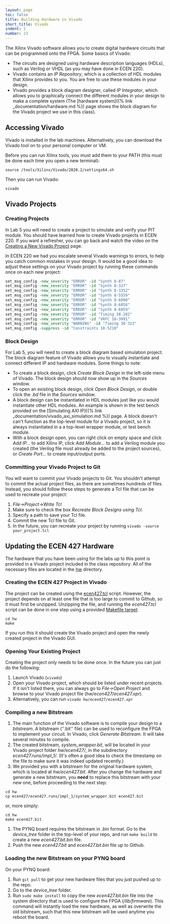 ```yaml
---
layout: page
toc: false
title: Building Hardware in Vivado
short_title: Vivado
indent: 1
number: 23
---
```


The Xilinx Vivado software allows you to create digital hardware circuits that can be programmed onto the FPGA.  Some basics of Vivado:
  * The circuits are designed using hardware description languages (HDLs), such as Verilog or VHDL (as you may have done in ECEN 220).  
  * Vivado contains an *IP Repository*, which is a collection of HDL modules that Xilinx provides to you.  You are free to use these modules in your design.  
  * Vivado provides a block diagram designer, called *IP Integrator*, which allows you to graphically connect the different modules in your design to make a complete system  (The [hardware system]({% link _documentation/hardware.md %}) page shows the block diagram for the Vivado project we use in this class).

## Accessing Vivado 

Vivado is installed in the lab machines.  Alternatively, you can download the Vivado tool on to your personal computer or VM.  

Before you can run Xilinx tools, you must add them to your PATH (this must be done each time you open a new terminal):
```
source /tools/Xilinx/Vivado/2020.2/settings64.sh
```

Then you can run Vivado:
```
vivado
```
<!-- 
==== Remote Access ====

There are several lab machines on campus that have the Vivado tool installed.  You can connect to these machines, and run the tool remotely:
  * The machines are named embed-01.ee.byu.edu to embed-26.ee.byu.edu, and you will login using your CAEDM account.
  * You will need to be connected to the [[https://caedm.et.byu.edu/wiki/index.php/VPN|CAEDM VPN]] to access them.
  * You will need to have an X server running on your computer.  If you aren't familiar with this, see [[http://ecen330-lin.groups.et.byu.net/wiki/doku.php?id=xwindows]]
  * To forward graphics to your computer, you need to provide the ''-X'' option when SSH'ing:
<code>
ssh -X <caedm_username>@embed-14.ee.byu.edu
</code>

**Note:** The first time you connect to these machines, it may take a couple minutes before you are asked for your password.  It is setting up your CAEDM account on the machine.

==== Virtual Machine ====

If you are running on a Mac and want to run Xilinx Vivado software locally, you will need to use a Virtual Machine (VM). Note that you will need about 25-30 GB of free disk space to run the Xilinx software.

You can download and install VMware from [[https://caedm.et.byu.edu/wiki/index.php/Free_Software|BYU]]. Once you download VMWare, install a recent version of Ubuntu and boot the VM. Here are some instructions to follow once you have booted Ubuntu in the VM.
  - sudo apt-get install open-vm-tools-desktop
  - sudo apt-get install build-essential
  - Install CMake from the [[https://apt.kitware.com|Kitware repository]].
  - Follow [[https://askubuntu.com/questions/580319/enabling-shared-folders-with-open-vm-tools|instructions]] to enable folder sharing. I used the highest voted answer.
  - Install Xilinx Vivado version 2017.4. You can find the software [[https://www.xilinx.com/support/download/index.html/content/xilinx/en/downloadNav/vivado-design-tools/archive.html|here]]. Follow the 330 instructions for the installation.



==== Local Install ==== 

If you are running Linux, you can choose to install the Vivado tools locally.  There are some instructions at the bottom of [[http://ecen330-lin.groups.et.byu.net/wiki/doku.php?id=setup_local|this ECEN 330 page]].  Make sure you install version 2017.4. -->

<!-- 
===== Running Vivado =====

Each time you open a new terminal, you will need to run this script so that the Vivado tools are accessible on your PATH:
<code>source /opt/Xilinx/Vivado/2017.4/settings64.sh</code> -->


## Vivado Projects

### Creating Projects
In Lab 5 you will need to create a project to simulate and verify your PIT module.
You should have learned how to create Vivado projects in ECEN 220.  If you want a refresher, you can go back and watch the video on the [Creating a New Vivado Project](http://ecen220wiki.groups.et.byu.net/tutorials/lab_03/00_vivado_project_setup/) page.

In ECEN 220 we had you escalate several Vivado warnings to errors, to help you catch common mistakes in your design.  It would be a good idea to adjust these settings on your Vivado project by running these commands once on each new project:
```tcl
set_msg_config -new_severity "ERROR" -id "Synth 8-87"
set_msg_config -new_severity "ERROR" -id "Synth 8-327"
set_msg_config -new_severity "ERROR" -id "Synth 8-3352"
set_msg_config -new_severity "ERROR" -id "Synth 8-5559"
set_msg_config -new_severity "ERROR" -id "Synth 8-6090"
set_msg_config -new_severity "ERROR" -id "Synth 8-6858"
set_msg_config -new_severity "ERROR" -id "Synth 8-6859"
set_msg_config -new_severity "ERROR" -id "Timing 38-282"
set_msg_config -new_severity "ERROR" -id "VRFC 10-3091"
set_msg_config -new_severity "WARNING" -id "Timing 38-313"
set_msg_config -suppress -id "Constraints 18-5210"
```

### Block Design
For Lab 5, you will need to create a block diagram based simulation project.  The block diagram feature of Vivado allows you to visually instantiate and connect different IP and hardware modules.  Some things to note:
  * To create a block design, click *Create Block Design* in the left-side menu of Vivado. The block design should now show up in the *Sources* window.
  * To open an existing block design, click *Open Block Design*, or double click the *.bd* file in the *Sources* window.
  * A block design can be instantiated in HDL modules just like you would instantiate other HDL modules.  An example is shown in the test bench provided on the [Simulating AXI IP]({% link _documentation/vivado_axi_simulation.md %}) page.  A block doesn't can't function as the top-level module for a Vivado project, so it is always instantiated in a a top-level wrapper module, or test bench module.
  * With a block design open, you can right click on empty space and click *Add IP...* to add Xilinx IP, click *Add Module...* to add a Verilog module you created (the Verilog file must already be added to the project sources), or *Create Port...* to create input/output ports.

### Committing your Vivado Project to Git 

You will want to commit your Vivado projects to Git.  You shouldn't attempt to commit the actual project files, as there are sometimes hundreds of files.  Instead, you should follow these steps to generate a Tcl file that can be used to recreate your project:
1. *File*->*Project*->*Write Tcl*
1. Make sure to check the box *Recreate Block Designs using Tcl*.
1. Specify a path to save your Tcl file.
1. Commit the new Tcl file to Git.
1. In the future, you can recreate your project by running `vivado -source your_project.tcl`

## Updating the ECEN 427 Hardware 
The hardware that you have been using for the labs up to this point is provided in a Vivado project included in the class repository.  All of the necessary files are located in the [hw](https://github.com/byu-cpe/ecen427_student/tree/master/hw) directory.


### Creating the ECEN 427 Project in Vivado
The project can be created using the [ecen427.tcl](https://github.com/byu-cpe/ecen427_student/blob/master/hw/ecen427.tcl) script. However, the project depends on at least one file that is too large to commit to Github, so it must first be unzipped.  Unzipping the file, and running the *ecen427.tcl* script can be done in one step using a provided [Makefile target](https://github.com/byu-cpe/ecen427_student/blob/5f382465bc456de3346033bc06921c4b6176e2bc/hw/Makefile#L4):
```
cd hw
make
```

If you run this it should create the Vivado project and open the newly created project in the Vivado GUI.

### Opening Your Existing Project 
Creating the project only needs to be done once.  In the future you can just do the following:
1. Launch Vivado (`vivado`)
1. Open your Vivado project, which should be listed under recent projects.  If it isn't listed there, you can always go to *File->Open Project* and browse to your Vivado project file (*hw/ecen427/ecen427.xpr*).
1. Alternatively, you can run `vivado hw/ecen427/ecen427.xpr`


### Compiling a new Bitstream

1. The main function of the Vivado software is to compile your design to a *bitstream*.  A bitstream (''.bit'' file) can be used to reconfigure the FPGA to implement your circuit. In Vivado, click *Generate Bitstream*.  It will take several minutes to compile.
1. The created bitstream, *system_wrapper.bit*, will be located in your Vivado project folder *hw/ecen427/*, in the subdirectory *ecen427.runs/impl_1/*.  (It's often a good idea to check the timestamp on the file to make sure it was indeed updated recently.)
1. We provided you with a bitstream for the original hardware system, which is located at *hw/ecen427.bit*.  After you change the hardware and generate a new bitstream, you **need** to replace this bitstream with your new one, before proceeding to the next step:
```
cd hw
cp ecen427/ecen427.runs/impl_1/system_wrapper.bit ecen427.bit
```
or, more simply:
```
cd hw
make ecen427.bit
```
1. The PYNQ board requires the bitstream in *.bin* format.  Go to the *device_tree* folder in the top-level of your repo, and run `make build` to create a new *ecen427.bit.bin* file.
1. Push the new *ecen427.bit* and *ecen427.bit.bin* file up to Github.


### Loading the new Bitstream on your PYNQ board
On your PYNQ board:
1. Run `git pull` to get your new hardware files that you just pushed up to the repo.
1. Go to the *device_tree* folder. 
1. Run `sudo make install` to copy the new *ecen427.bit.bin* file into the system directory that is used to configure the FPGA (*/lib/firmware*).  This command will instantly load the new hardware, as well as overwrite the old bitstream, such that this new bitstream will be used anytime you reboot the board.

